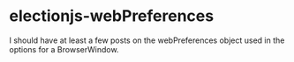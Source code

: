 # electionjs-webPreferences

I should have at least a few posts on the webPreferences object used in the options for a BrowserWindow.


